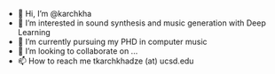 - 👋 Hi, I’m @karchkha
- 👀 I’m interested in sound synthesis and music generation with Deep Learning
- 🌱 I’m currently pursuing my PHD in computer music
- 💞️ I’m looking to collaborate on ...
- 📫 How to reach me tkarchkhadze (at) ucsd.edu

<!---
karchkha/karchkha is a ✨ special ✨ repository because its `README.md` (this file) appears on your GitHub profile.
You can click the Preview link to take a look at your changes.
--->
